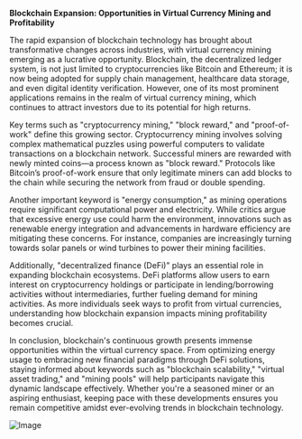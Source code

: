 **Blockchain Expansion: Opportunities in Virtual Currency Mining and Profitability**

The rapid expansion of blockchain technology has brought about transformative changes across industries, with virtual currency mining emerging as a lucrative opportunity. Blockchain, the decentralized ledger system, is not just limited to cryptocurrencies like Bitcoin and Ethereum; it is now being adopted for supply chain management, healthcare data storage, and even digital identity verification. However, one of its most prominent applications remains in the realm of virtual currency mining, which continues to attract investors due to its potential for high returns.

Key terms such as "cryptocurrency mining," "block reward," and "proof-of-work" define this growing sector. Cryptocurrency mining involves solving complex mathematical puzzles using powerful computers to validate transactions on a blockchain network. Successful miners are rewarded with newly minted coins—a process known as "block reward." Protocols like Bitcoin’s proof-of-work ensure that only legitimate miners can add blocks to the chain while securing the network from fraud or double spending.

Another important keyword is "energy consumption," as mining operations require significant computational power and electricity. While critics argue that excessive energy use could harm the environment, innovations such as renewable energy integration and advancements in hardware efficiency are mitigating these concerns. For instance, companies are increasingly turning towards solar panels or wind turbines to power their mining facilities.

Additionally, "decentralized finance (DeFi)" plays an essential role in expanding blockchain ecosystems. DeFi platforms allow users to earn interest on cryptocurrency holdings or participate in lending/borrowing activities without intermediaries, further fueling demand for mining activities. As more individuals seek ways to profit from virtual currencies, understanding how blockchain expansion impacts mining profitability becomes crucial.

In conclusion, blockchain's continuous growth presents immense opportunities within the virtual currency space. From optimizing energy usage to embracing new financial paradigms through DeFi solutions, staying informed about keywords such as "blockchain scalability," "virtual asset trading," and "mining pools" will help participants navigate this dynamic landscape effectively. Whether you're a seasoned miner or an aspiring enthusiast, keeping pace with these developments ensures you remain competitive amidst ever-evolving trends in blockchain technology.

![Image](https://github.com/user-attachments/assets/31692037-0104-4703-abd1-696b6a7dd41b)